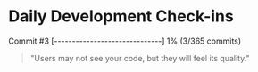 # Daily Development Check-ins

Commit #3
[------------------------------] 1% (3/365 commits)

> "Users may not see your code, but they will feel its quality."